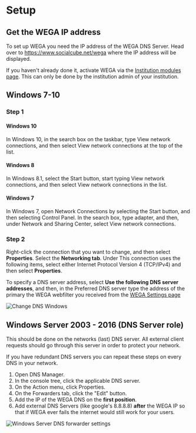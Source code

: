 # Setup

## Get the WEGA IP address
To set up WEGA you need the IP address of the WEGA DNS Server. Head over to https://www.socialcube.net/wega where the IP address will be displayed.

If you haven't already done it, activate WEGA via the [Institution modules page](https://socialcube.net/institution/modules). This can only be done by the institution admin of your institution.

## Windows 7-10

### Step 1

#### Windows 10
In Windows 10, in the search box on the taskbar, type View network connections, and then select View network connections at the top of the list.

#### Windows 8
In Windows 8.1, select the Start button, start typing View network connections, and then select View network connections in the list.

#### Windows 7
In Windows 7, open Network Connections by selecting the Start button, and then selecting Control Panel. In the search box, type adapter, and then, under Network and Sharing Center, select View network connections.

### Step 2
Right-click the connection that you want to change, and then select **Properties**.
Select the **Networking tab**. Under This connection uses the following items, select either Internet Protocol Version 4 (TCP/IPv4) and then select **Properties**.

To specify a DNS server address, select **Use the following DNS server addresses**, and then, in the Preferred DNS server type the address of the primary the WEGA webfilter you received from the [WEGA Settings page](https://www.socialcube.net/wega/settings)

![Change DNS Windows](https://www.pictshare.net/461d17df4f.png)

## Windows Server 2003 - 2016 (DNS Server role)
This should be done on the networks (last) DNS server. All external client requests should go through this server in order to protect your network.

If you have redundant DNS servers you can repeat these steps on every DNS in your network.

1. Open DNS Manager.
2. In the console tree, click the applicable DNS server.
3. On the Action menu, click Properties.
4. On the Forwarders tab, click the "Edit" button.
5. Add the IP of the WEGA DNS on the **first position**.
6. Add external DNS Servers (like google's 8.8.8.8) **after** the WEGA IP so that if WEGA ever fails the internet would still work for your users.

![Windows Server DNS forwarder settings](https://www.pictshare.net/5a26926752.jpg)
